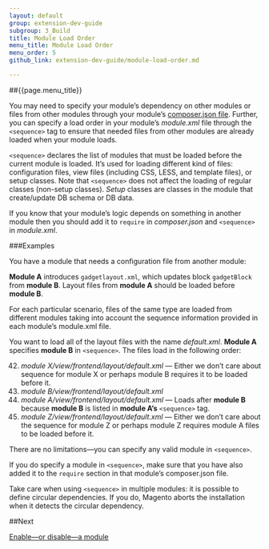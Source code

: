 ```yaml
---
layout: default
group: extension-dev-guide
subgroup: 3_Build
title: Module Load Order
menu_title: Module Load Order
menu_order: 5
github_link: extension-dev-guide/module-load-order.md

---
```

##{{page.menu_title}}


You may need to specify your module&#8217;s dependency on other modules or files from other modules through your module&#8217;s [composer.json file](create_module.html#add-the-module8217s-composerjson-file). Further, you can specify a load order in your module&#8217;s *module.xml* file through the `<sequence>` tag to ensure that needed files from other modules are already loaded when your module loads.

`<sequence>` declares the list of modules that must be loaded before the current module is loaded. It&#8217;s used for loading different kind of files: configuration files, view files (including CSS, LESS, and template files), or setup classes. Note that `<sequence>` does not affect the loading of regular classes (non-setup classes). 
*Setup* classes are classes in the module that create/update DB schema or DB data.

If you know that your module&#8217;s logic depends on something in another module then you should add it to `require` in *composer.json* and `<sequence>` in *module.xml*. 


###Examples

You have a module that needs a configuration file from another module:

__Module A__ introduces `gadgetlayout.xml`, which updates block `gadgetBlock` from __module B__. Layout files from __module A__ should be loaded before __module B__.



For each particular scenario, files of the same type are loaded from different modules taking into account the sequence information provided in each module&#8217;s module.xml file. 

You want to load all of the layout files with the name *default.xml*. __Module A__ specifies __module B__ in `<sequence>`. The files load in the following order:

42. *module X/view/frontend/layout/default.xml* &#8212; Either we don&#8217;t care about sequence for module X or perhaps module B requires it to be loaded before it.
42. *module B/view/frontend/layout/default.xml*
42. *module A/view/frontend/layout/default.xml* &#8212; Loads after __module B__ because __module B__ is listed in __module A&#8217;s__ `<sequence>` tag.
42. *module Z/view/frontend/layout/default.xml* &#8212; Either we don&#8217;t care about the sequence for module Z or perhaps module Z requires module A files to be loaded before it.

There are no limitations&#8212;you can specify any valid module in `<sequence>`.

If you do specify a module in `<sequence>`, make sure that you have also added it to the `require` section in that module&#8217;s composer.json file. 

<div class="bs-callout bs-callout-info" id="info">
<span class="glyphicon-class">
  <p>Take care when using <code>&#60;sequence></code> in multiple modules: it is possible to define circular dependencies. If you do, Magento aborts the installation when it detects the circular dependency.</p></span>
</div>

##Next

[Enable&#8212;or disable&#8212;a module](enable-module.html)


